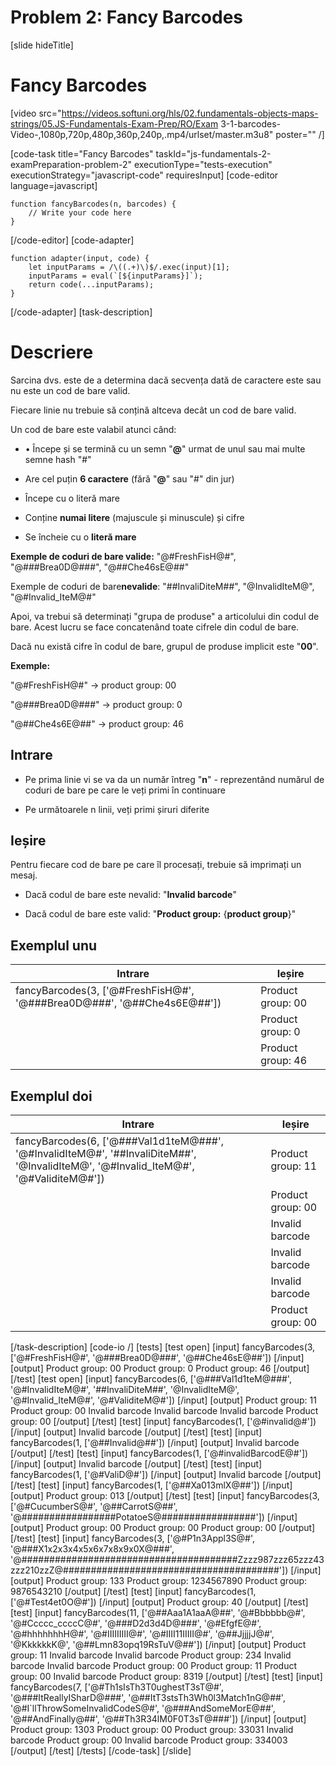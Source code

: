 # Problem 2: Fancy Barcodes

[slide hideTitle]

# Fancy Barcodes
[video src="https://videos.softuni.org/hls/02.fundamentals-objects-maps-strings/05.JS-Fundamentals-Exam-Prep/RO/Exam 3-1-barcodes-Video-,1080p,720p,480p,360p,240p,.mp4/urlset/master.m3u8" poster="" /]

[code-task title="Fancy Barcodes" taskId="js-fundamentals-2-examPreparation-problem-2" executionType="tests-execution" executionStrategy="javascript-code" requiresInput]
[code-editor language=javascript]
```
function fancyBarcodes(n, barcodes) {
	// Write your code here
}
```
[/code-editor]
[code-adapter]
```
function adapter(input, code) {
    let inputParams = /\((.+)\)$/.exec(input)[1];
    inputParams = eval(`[${inputParams}]`);
    return code(...inputParams);
}
```
[/code-adapter]
[task-description]
# Descriere
Sarcina dvs. este de a determina dacă secvența dată de caractere este sau nu este un cod de bare valid.

Fiecare linie nu trebuie să conțină altceva decât un cod de bare valid.

Un cod de bare este valabil atunci când:

* • Începe și se termină cu un semn "**@**" urmat de unul sau mai multe semne hash "\#"

* Are cel puțin **6 caractere** (fără "**@**" sau "\#" din jur)

* Începe cu o literă mare

* Conține **numai litere** (majuscule și minuscule) și cifre

* Se încheie cu o **literă mare**

**Exemple de coduri de bare valide:** "\@\#FreshFisH\@\#", "\@\#\#\#Brea0D\@\#\#\#", "\@\#\#Che46sE\@\#\#"

Exemple de coduri de bare**nevalide**: "\#\#InvaliDiteM\#\#", "\@InvalidIteM\@", "\@\#Invalid_IteM\@\#"

Apoi, va trebui să determinați "grupa de produse" a articolului din codul de bare. Acest lucru se face concatenând toate cifrele din codul de bare.

Dacă nu există cifre în codul de bare, grupul de produse implicit este "**00**".

**Exemple:** 

"\@\#FreshFisH\@\#" \-\> product group: 00

"\@\#\#\#Brea0D\@\#\#\#" \-\> product group: 0

"\@\#\#Che4s6E\@\#\#" \-\> product group: 46

## Intrare

* Pe prima linie vi se va da un număr întreg "**n**" - reprezentând numărul de coduri de bare pe care le veți primi în continuare

* Pe următoarele n linii, veți primi șiruri diferite

## Ieșire

Pentru fiecare cod de bare pe care îl procesați, trebuie să imprimați un mesaj.

* Dacă codul de bare este nevalid: "**Invalid barcode**"

* Dacă codul de bare este valid: "**Product group:** \{**product group**\}"

## Exemplul unu

|**Intrare**|**Ieșire**|
|---|---|
|fancyBarcodes(3, ['\@\#FreshFisH\@\#', '\@\#\#\#Brea0D\@\#\#\#', '\@\#\#Che4s6E\@\#\#'])|Product group\: 00|
||Product group\: 0|
||Product group\: 46|


## Exemplul doi

|**Intrare**|**Ieșire**|
|---|---|
|fancyBarcodes(6, ['\@\#\#\#Val1d1teM\@\#\#\#', '\@\#InvalidIteM\@\#', '\#\#InvaliDiteM\#\#', '\@InvalidIteM\@', '\@\#Invalid_IteM\@\#', '\@\#ValiditeM\@\#'])|Product group\: 11|
||Product group\: 00|
||Invalid barcode|
||Invalid barcode|
||Invalid barcode|
||Product group\: 00|

[/task-description]
[code-io /]
[tests]
[test open]
[input]
fancyBarcodes(3, ['@\#FreshFisH@\#', '@\#\#\#Brea0D@\#\#\#', '@\#\#Che46sE@\#\#'])
[/input]
[output]
Product group: 00
Product group: 0
Product group: 46
[/output]
[/test]
[test open]
[input]
fancyBarcodes(6, ['@\#\#\#Val1d1teM@\#\#\#', '@\#InvalidIteM@\#', '\#\#InvaliDiteM\#\#', '@InvalidIteM@', '@\#Invalid_IteM@\#', '@\#ValiditeM@\#'])
[/input]
[output]
Product group: 11
Product group: 00
Invalid barcode
Invalid barcode
Invalid barcode
Product group: 00
[/output]
[/test]
[test]
[input]
fancyBarcodes(1, \['@\#invalid@\#\'\])
[/input]
[output]
Invalid barcode
[/output]
[/test]
[test]
[input]
fancyBarcodes(1, \['@\#\#Invalid@\#\#'\])
[/input]
[output]
Invalid barcode
[/output]
[/test]
[test]
[input]
fancyBarcodes(1, \['@\#invalidBarcodE@\#'\])
[/input]
[output]
Invalid barcode
[/output]
[/test]
[test]
[input]
fancyBarcodes(1, \['@\#ValiD@\#'\])
[/input]
[output]
Invalid barcode
[/output]
[/test]
[test]
[input]
fancyBarcodes(1, \['@\#\#Xa013mlX@\#\#'\])
[/input]
[output]
Product group: 013
[/output]
[/test]
[test]
[input]
fancyBarcodes(3, ['@\#CucumberS@\#', '@\#\#CarrotS@\#\#', '@\#\#\#\#\#\#\#\#\#\#\#\#\#\#\#\#\#PotatoeS@\#\#\#\#\#\#\#\#\#\#\#\#\#\#\#\#\#'])
[/input]
[output]
Product group: 00
Product group: 00
Product group: 00
[/output]
[/test]
[test]
[input]
fancyBarcodes(3, ['@\#P1n3Appl3S@\#', '@\#\#\#X1x2x3x4x5x6x7x8x9x0X@\#\#\#', '@\#\#\#\#\#\#\#\#\#\#\#\#\#\#\#\#\#\#\#\#\#\#\#\#\#\#\#\#\#\#\#\#\#\#\#\#\#\#\#Zzzz987zzz65zzz43zzz210zzZ@\#\#\#\#\#\#\#\#\#\#\#\#\#\#\#\#\#\#\#\#\#\#\#\#\#\#\#\#\#\#\#\#\#\#\#\#\#\#\#'])
[/input]
[output]
Product group: 133
Product group: 1234567890
Product group: 9876543210
[/output]
[/test]
[test]
[input]
fancyBarcodes(1, \['@\#Test4et0O@\#'\])
[/input]
[output]
Product group: 40
[/output]
[/test]
[test]
[input]
fancyBarcodes(11, ['@\#\#Aaa1A1aaA@\#\#', '@\#Bbbbbb@\#', '@\#Ccccc_ccccC@\#', '@\#\#\#D2d3d4D@\#\#\#', '@\#EfgfE@\#', '@\#hhhhhhhH@\#', '@\#IIIIIIIII@\#', '@\#IIII11IIIII@\#', '@\#\#JjjjjJ@\#', '@KkkkkkK@', '@\#\#Lmn83opq19RsTuV@\#\#'])
[/input]
[output]
Product group: 11
Invalid barcode
Invalid barcode
Product group: 234
Invalid barcode
Invalid barcode
Product group: 00
Product group: 11
Product group: 00
Invalid barcode
Product group: 8319
[/output]
[/test]
[test]
[input]
fancyBarcodes(7, ['@\#Th1sIsTh3T0ughestT3sT@\#', '@\#\#\#ItReallyISharD@\#\#\#', '@\#\#ItT3stsTh3Wh0l3Match1nG@\#\#', '@\#I`llThrowSomeInvalidCodeS@\#', '@\#\#\#AndSomeMorE@\#\#', '@\#\#AndFinally@\#\#', '@\#\#Th3R34lM0F0T3sT@\#\#\#'])
[/input]
[output]
Product group: 1303
Product group: 00
Product group: 33031
Invalid barcode
Product group: 00
Invalid barcode
Product group: 334003
[/output]
[/test]
[/tests]
[/code-task]
[/slide]
